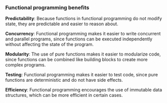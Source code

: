 ### Functional programming benefits

<span class="fragment">**Predictability**: Because functions in functional programming do not modify state, they are predictable and easier to reason about.</span>

<span class="fragment">**Concurrency**: Functional programming makes it easier to write concurrent and parallel programs, since functions can be executed independently without affecting the state of the program.</span>

<span class="fragment">**Modularity**: The use of pure functions makes it easier to modularize code, since functions can be combined like building blocks to create more complex programs.</span>

<span class="fragment">**Testing**: Functional programming makes it easier to test code, since pure functions are deterministic and do not have side effects.</span>

<span class="fragment">**Efficiency**: Functional programming encourages the use of immutable data structures, which can be more efficient in certain cases.</span>